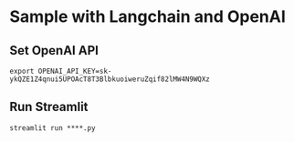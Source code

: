 # Sample with Langchain and OpenAI

## Set OpenAI API
```
export OPENAI_API_KEY=sk-ykQZE1Z4qnui5UPOAcT8T3BlbkuoiweruZqif82lMW4N9WQXz
```
## Run Streamlit
```
streamlit run ****.py
```
